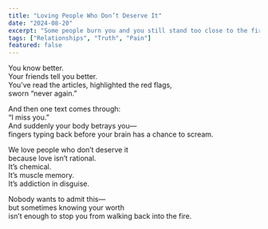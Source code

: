 ```yaml
---
title: "Loving People Who Don’t Deserve It"
date: "2024-08-20"
excerpt: "Some people burn you and you still stand too close to the fire."
tags: ["Relationships", "Truth", "Pain"]
featured: false
---
```


You know better.  
Your friends tell you better.  
You’ve read the articles, highlighted the red flags,  
sworn “never again.”  

And then one text comes through:  
“I miss you.”  
And suddenly your body betrays you—  
fingers typing back before your brain has a chance to scream.  

We love people who don’t deserve it  
because love isn’t rational.  
It’s chemical.  
It’s muscle memory.  
It’s addiction in disguise.  

Nobody wants to admit this—  
but sometimes knowing your worth  
isn’t enough to stop you from walking back into the fire.  
